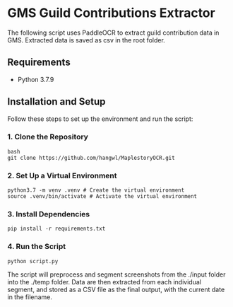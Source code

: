 # GMS Guild Contributions Extractor

The following script uses PaddleOCR to extract guild contribution data in GMS. Extracted data is saved as csv in the root folder.

## Requirements

- Python 3.7.9

## Installation and Setup

Follow these steps to set up the environment and run the script:

### 1. Clone the Repository
```
bash
git clone https://github.com/hangwl/MaplestoryOCR.git
```

### 2. Set Up a Virtual Environment
```
python3.7 -m venv .venv # Create the virtual environment
source .venv/bin/activate # Activate the virtual environment
```

### 3. Install Dependencies
```
pip install -r requirements.txt
```

### 4. Run the Script
```
python script.py
```

The script will preprocess and segment screenshots from the ./input folder into the ./temp folder. Data are then extracted from each individual segment, and stored as a CSV file as the final output, with the current date in the filename.